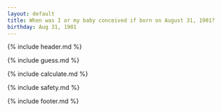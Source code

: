 ```yaml
---
layout: default
title: When was I or my baby conceived if born on August 31, 1901?
birthday: Aug 31, 1901
---
```


{% include header.md %}

{% include guess.md %}

{% include calculate.md %}

{% include safety.md %}

{% include footer.md %}



